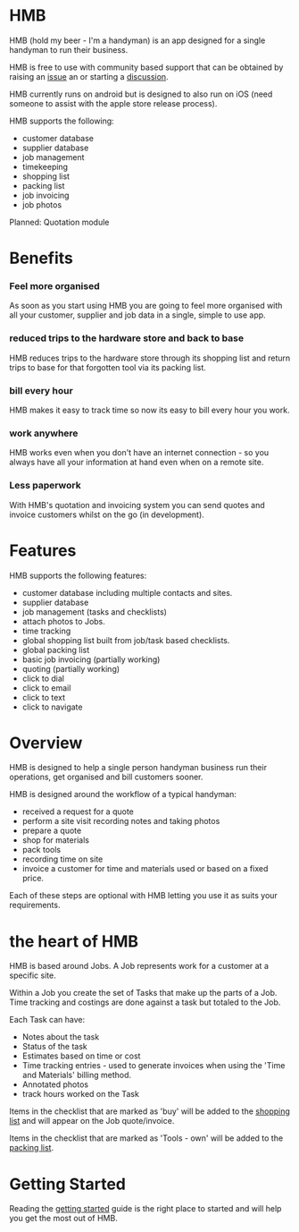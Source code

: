 # HMB

HMB (hold my beer - I'm a handyman) is an app designed for a single handyman to run their business.

HMB is free to use with community based support that can be obtained by raising an [issue](https://github.com/bsutton/hmb/issues) an or starting a [discussion](https://github.com/bsutton/hmb/discussions).

HMB currently runs on android but is designed to also run on iOS (need someone to assist with the apple store release process).

HMB supports the following:
* customer database
* supplier database
* job management
* timekeeping
* shopping list
* packing list
* job invoicing
* job photos

Planned:
Quotation module

# Benefits
### Feel more organised
As soon as you start using HMB you are going to feel more organised with all your customer, supplier and job data in a single, simple to use app.  

### reduced trips to the hardware store and back to base
HMB reduces trips to the hardware store through its shopping list and return trips to base for that forgotten tool via its packing list.

### bill every hour
HMB makes it easy to track time so now its easy to bill every hour you work.

### work anywhere
HMB works even when you don't have an internet connection - so you always have all your information at hand even when on a remote site.

### Less paperwork 
With HMB's quotation and invoicing system you can send quotes and invoice customers whilst on the go (in development).

# Features

HMB supports the following features:
* customer database including multiple contacts and sites.
* supplier database
* job management (tasks and checklists)
* attach photos to Jobs.
* time tracking
* global shopping list built from job/task based checklists.
* global packing list
* basic job invoicing (partially working)
* quoting (partially working)
* click to dial 
* click to email
* click to text 
* click to navigate

# Overview
HMB is designed to help a single person handyman business run their operations, get organised and bill customers sooner.

HMB is designed around the workflow of a typical handyman:
* received a request for a quote
* perform a site visit recording notes and taking photos
* prepare a quote
* shop for materials
* pack tools
* recording time on site
* invoice a customer for time and materials used or based on a fixed price.

Each of these steps are optional with HMB letting you use it as suits your requirements.

# the heart of HMB
HMB is based around Jobs. 
A Job represents work for a customer at a specific site.

Within a Job you create the set of Tasks that make up the parts of a Job.
Time tracking and costings are done against a task but totaled to the Job.

Each Task can have:
* Notes about the task
* Status of the task
* Estimates based on time or cost
* Time tracking entries - used to generate invoices when using the 'Time and Materials' billing method.
* Annotated photos
* track hours worked on the Task

Items in the checklist that are marked as 'buy' will be added to the [shopping list](https://github.com/bsutton/hmb/wiki/Shopping-List)
and will appear on the Job quote/invoice.

Items in the checklist that are marked as 'Tools - own' will be added to the [packing list](https://github.com/bsutton/hmb/wiki/Packing-List).

# Getting Started
Reading the [getting started](https://github.com/bsutton/hmb/wiki/2.-Getting-Started) guide is the right place to started and will help you get the most out of HMB.


